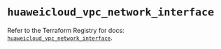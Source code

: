 # `huaweicloud_vpc_network_interface`

Refer to the Terraform Registry for docs: [`huaweicloud_vpc_network_interface`](https://registry.terraform.io/providers/huaweicloud/huaweicloud/1.71.1/docs/resources/vpc_network_interface).
